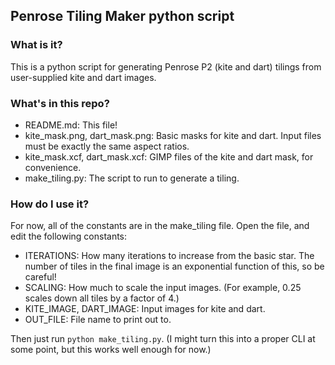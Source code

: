 ## Penrose Tiling Maker python script

### What is it?
This is a python script for generating Penrose P2 (kite and dart) tilings from user-supplied kite and dart images.

### What's in this repo?
- README.md: This file!
- kite_mask.png, dart_mask.png: Basic masks for kite and dart. Input files must be exactly the same aspect ratios.
- kite_mask.xcf, dart_mask.xcf: GIMP files of the kite and dart mask, for convenience.
- make_tiling.py: The script to run to generate a tiling.

### How do I use it?
For now, all of the constants are in the make_tiling file. Open the file, and edit the following constants:
- ITERATIONS: How many iterations to increase from the basic star. The number of tiles in the final image is an exponential function of this, so be careful!
- SCALING: How much to scale the input images. (For example, 0.25 scales down all tiles by a factor of 4.)
- KITE_IMAGE, DART_IMAGE: Input images for kite and dart.
- OUT_FILE: File name to print out to.

Then just run `python make_tiling.py`. (I might turn this into a proper CLI at some point, but this works well enough for now.)